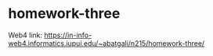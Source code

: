 # homework-three
 Web4 link: https://in-info-web4.informatics.iupui.edu/~abatgali/n215/homework-three/
